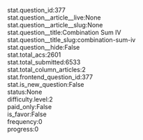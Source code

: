 stat.question_id:377  
stat.question__article__live:None  
stat.question__article__slug:None  
stat.question__title:Combination Sum IV  
stat.question__title_slug:combination-sum-iv  
stat.question__hide:False  
stat.total_acs:2601  
stat.total_submitted:6533  
stat.total_column_articles:2  
stat.frontend_question_id:377  
stat.is_new_question:False  
status:None  
difficulty.level:2  
paid_only:False  
is_favor:False  
frequency:0  
progress:0  

